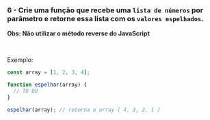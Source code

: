 ### 6 - Crie uma função que recebe uma `lista de números` por parâmetro e retorne essa lista com os `valores espelhados`.

**Obs: Não utilizar o método reverse do JavaScript**

<br>

Exemplo:

```js
const array = [1, 2, 3, 4];

function espelhar(array) {
  // TO DO
}

espelhar(array); // retorna o array [ 4, 3, 2, 1 ]
```
